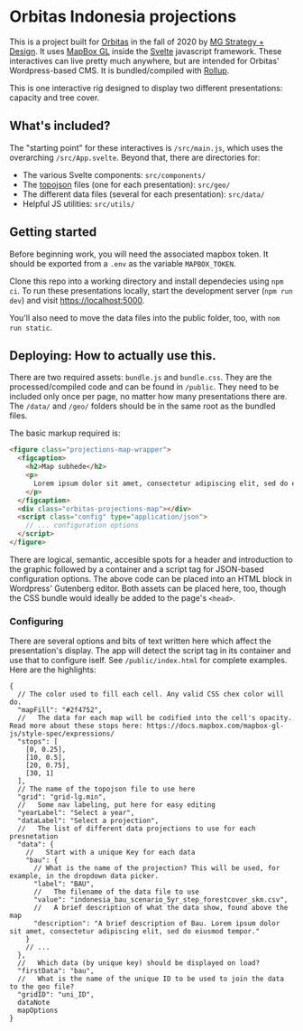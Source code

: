 # Orbitas Indonesia projections

This is a project built for [Orbitas](orbitas.finance) in the fall of 2020 by [MG Strategy + Design](https://mgstrategy.design/). It uses [MapBox GL](https://docs.mapbox.com/mapbox-gl-js/api/) inside the [Svelte](https://svelte.dev/) javascript framework. These interactives can live pretty much anywhere, but are intended for Orbitas' Wordpress-based CMS. It is bundled/compiled with [Rollup](https://rollupjs.org/guide/en/).

This is one interactive rig designed to display two different presentations: capacity and tree cover.

## What's included?

The "starting point" for these interactives is `/src/main.js`, which uses the overarching `/src/App.svelte`. Beyond that, there are directories for:

- The various Svelte components: `src/components/`
- The [topojson](https://github.com/topojson/topojson) files (one for each presentation): `src/geo/`
- The different data files (several for each presentation): `src/data/`
- Helpful JS utilities: `src/utils/`

## Getting started

Before beginning work, you will need the associated mapbox token. It should be exported from a `.env` as the variable `MAPBOX_TOKEN`.

Clone this repo into a working directory and install dependecies using `npm ci`. To run these presentations locally, start the development server (`npm run dev`) and visit [https://localhost:5000](https://localhost:5000).

You'll also need to move the data files into the public folder, too, with `nom run static`.

## Deploying: How to actually use this.

There are two required assets: `bundle.js` and `bundle.css`. They are the processed/compiled code and can be found in `/public`. They need to be included only once per page, no matter how many presentations there are. The `/data/` and `/geo/` folders should be in the same root as the bundled files.

The basic markup required is:

```html
<figure class="projections-map-wrapper">
  <figcaption>
    <h2>Map subhede</h2>
    <p>
      Lorem ipsum dolor sit amet, consectetur adipiscing elit, sed do eiusmod tempor incididunt ut labore et dolore magna aliqua. Auctor urna nunc id cursus metus aliquam eleifend mi. Bibendum neque
    </p>
  </figcaption>
  <div class="orbitas-projections-map"></div>
  <script class="config" type="application/json">
    // ... configuration options
  </script>
</figure>
```

There are logical, semantic, accesible spots for a header and introduction to the graphic followed by a container and a script tag for JSON-based configuration options. The above code can be placed into an HTML block in Wordpress' Gutenberg editor. Both assets can be placed here, too, though the CSS bundle would ideally be added to the page's `<head>`.

### Configuring

There are several options and bits of text written here which affect the presentation's display. The app will detect the script tag in its container and use that to configure iself. See `/public/index.html` for complete examples. Here are the highlights:

```
{
  // The color used to fill each cell. Any valid CSS chex color will do.
  "mapFill": "#2f4752",
  //   The data for each map will be codified into the cell's opacity. Read more about these stops here: https://docs.mapbox.com/mapbox-gl-js/style-spec/expressions/
  "stops": [
    [0, 0.25],
    [10, 0.5],
    [20, 0.75],
    [30, 1]
  ],
  // The name of the topojson file to use here
  "grid": "grid-lg.min",
  //   Some nav labeling, put here for easy editing
  "yearLabel": "Select a year",
  "dataLabel": "Select a projection",
  //   The list of different data projections to use for each presnetation
  "data": {
    //   Start with a unique Key for each data
    "bau": {
      // What is the name of the projection? This will be used, for example, in the dropdown data picker.
      "label": "BAU",
      //   The filename of the data file to use
      "value": "indonesia_bau_scenario_5yr_step_forestcover_skm.csv",
      //   A brief description of what the data show, found above the map
      "description": "A brief description of Bau. Lorem ipsum dolor sit amet, consectetur adipiscing elit, sed do eiusmod tempor."
    }
    // ...
  },
  //   Which data (by unique key) should be displayed on load?
  "firstData": "bau",
  //   What is the name of the unique ID to be used to join the data to the geo file?
  "gridID": "uni_ID",
  dataNote
  mapOptions
}
```
